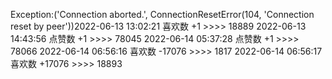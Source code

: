 Exception:('Connection aborted.', ConnectionResetError(104, 'Connection reset by peer'))2022-06-13  13:02:21   喜欢数 +1 >>>> 18889
2022-06-13  14:43:56   点赞数 +1 >>>> 78045
2022-06-14  05:37:28   点赞数 +1 >>>> 78066
2022-06-14  06:56:16   喜欢数 -17076 >>>> 1817
2022-06-14  06:56:17   喜欢数 +17076 >>>> 18893
